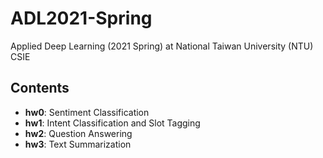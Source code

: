 # ADL2021-Spring
Applied Deep Learning (2021 Spring) at National Taiwan University (NTU) CSIE

## Contents

* **hw0**: Sentiment Classification
* **hw1**: Intent Classification and Slot Tagging
* **hw2**: Question Answering
* **hw3**: Text Summarization